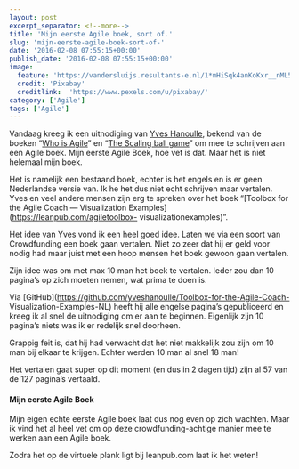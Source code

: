 ```yaml
---
layout: post
excerpt_separator: <!--more-->
title: 'Mijn eerste Agile boek, sort of.'
slug: 'mijn-eerste-agile-boek-sort-of-'
date: '2016-02-08 07:55:15+00:00'
publish_date: '2016-02-08 07:55:15+00:00'
image:
  feature: 'https://vandersluijs.resultants-e.nl/1*mHiSqk4anKoKxr__nML5lA.jpeg'
  credit: 'Pixabay'
  creditlink:  'https://www.pexels.com/u/pixabay/'
category: ['Agile']
tags: ['Agile']
---
```

Vandaag kreeg ik een uitnodiging van [Yves Hanoulle](http://www.hanoulle.be/),
bekend van de boeken “[Who is Agile](https://leanpub.com/WhoIsAgile)” en “[The
Scaling ball game](https://leanpub.com/TheScalingBallGame)” om mee te
schrijven aan een Agile boek. Mijn eerste Agile Boek, hoe vet is dat. Maar het
is niet helemaal mijn boek.
<!--more-->
Het is namelijk een bestaand boek, echter is het engels en is er geen
Nederlandse versie van. Ik he het dus niet echt schrijven maar vertalen. Yves
en veel andere mensen zijn erg te spreken over het boek “[Toolbox for the
Agile Coach — Visualization Examples](https://leanpub.com/agiletoolbox-
visualizationexamples)”.

Het idee van Yves vond ik een heel goed idee. Laten we via een soort van
Crowdfunding een boek gaan vertalen. Niet zo zeer dat hij er geld voor nodig
had maar juist met een hoop mensen het boek gewoon gaan vertalen.

Zijn idee was om met max 10 man het boek te vertalen. Ieder zou dan 10
pagina’s op zich moeten nemen, wat prima te doen is.

Via [GitHub](https://github.com/yveshanoulle/Toolbox-for-the-Agile-Coach-
Visualization-Examples-NL) heeft hij alle engelse pagina’s gepubliceerd en
kreeg ik al snel de uitnodiging om er aan te beginnen. Eigenlijk zijn 10
pagina’s niets was ik er redelijk snel doorheen.

Grappig feit is, dat hij had verwacht dat het niet makkelijk zou zijn om 10
man bij elkaar te krijgen. Echter werden 10 man al snel 18 man!

Het vertalen gaat super op dit moment (en dus in 2 dagen tijd) zijn al 57 van
de 127 pagina’s vertaald.

#### Mijn eerste Agile Boek

Mijn eigen echte eerste Agile boek laat dus nog even op zich wachten. Maar ik
vind het al heel vet om op deze crowdfunding-achtige manier mee te werken aan
een Agile boek.

Zodra het op de virtuele plank ligt bij leanpub.com laat ik het weten!


